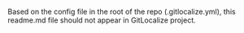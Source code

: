 Based on the config file in the root of the repo (.gitlocalize.yml), this readme.md file should not appear in GitLocalize project.
